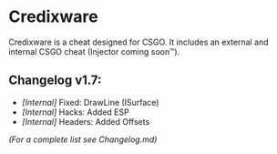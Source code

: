 # Credixware

Credixware is a cheat designed for CSGO. It includes an external and internal CSGO cheat (Injector coming soon™).

## Changelog v1.7:
- _[Internal]_ Fixed: DrawLine (ISurface)
- _[Internal]_ Hacks: Added ESP
- _[Internal]_ Headers: Added Offsets


_(For a complete list see Changelog.md)_